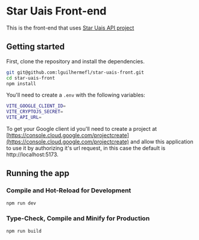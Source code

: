 # Star Uais Front-end

This is the front-end that uses [Star Uais API project](https://github.com/lguilhermefl/star-uais-api)

## Getting started

First, clone the repository and install the dependencies.

```bash
git git@github.com:lguilhermefl/star-uais-front.git
cd star-uais-front
npm install
```

You'll need to create a `.env` with the following variables:

```bash
VITE_GOOGLE_CLIENT_ID=
VITE_CRYPTOJS_SECRET=
VITE_API_URL=
```

To get your Google client id you'll need to create a project at [https://console.cloud.google.com/projectcreate](https://console.cloud.google.com/projectcreate) and allow this application to use it by authorizing it's url request, in this case the default is http://localhost:5173.

## Running the app

### Compile and Hot-Reload for Development

```sh
npm run dev
```

### Type-Check, Compile and Minify for Production

```sh
npm run build
```
